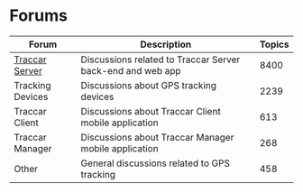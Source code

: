 # Forums

| Forum                                          | Description                                                | Topics |
| ---------------------------------------------- | ---------------------------------------------------------- | ------ |
| [Traccar Server](../../.gitbook/assets/server) | Discussions related to Traccar Server back-end and web app | 8400   |
| Tracking Devices                               | Discussions about GPS tracking devices                     | 2239   |
| Traccar Client                                 | Discussions about Traccar Client mobile application        | 613    |
| Traccar Manager                                | Discussions about Traccar Manager mobile application       | 268    |
| Other                                          | General discussions related to GPS tracking                | 458    |
